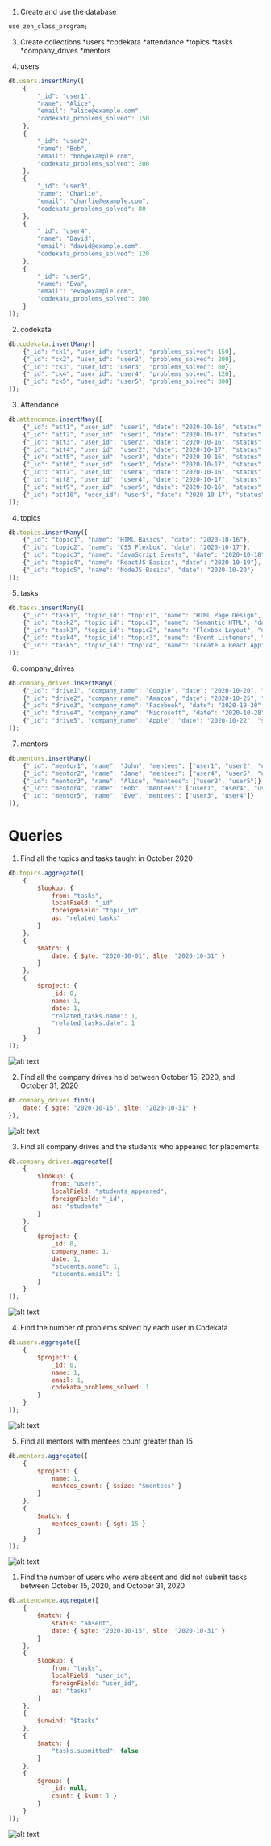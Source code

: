 1. Create and use the database
   
```js
use zen_class_program;
```

3. Create collections
*users
*codekata
*attendance
*topics
*tasks
*company_drives
*mentors

1. users

```js
db.users.insertMany([
    {
        "_id": "user1",
        "name": "Alice",
        "email": "alice@example.com",
        "codekata_problems_solved": 150
    },
    {
        "_id": "user2",
        "name": "Bob",
        "email": "bob@example.com",
        "codekata_problems_solved": 200
    },
    {
        "_id": "user3",
        "name": "Charlie",
        "email": "charlie@example.com",
        "codekata_problems_solved": 80
    },
    {
        "_id": "user4",
        "name": "David",
        "email": "david@example.com",
        "codekata_problems_solved": 120
    },
    {
        "_id": "user5",
        "name": "Eva",
        "email": "eva@example.com",
        "codekata_problems_solved": 300
    }
]);
```

2. codekata

```js
db.codekata.insertMany([
    {"_id": "ck1", "user_id": "user1", "problems_solved": 150},
    {"_id": "ck2", "user_id": "user2", "problems_solved": 200},
    {"_id": "ck3", "user_id": "user3", "problems_solved": 80},
    {"_id": "ck4", "user_id": "user4", "problems_solved": 120},
    {"_id": "ck5", "user_id": "user5", "problems_solved": 300}
]);
```

3. Attendance

```js
db.attendance.insertMany([
    {"_id": "att1", "user_id": "user1", "date": "2020-10-16", "status": "present"},
    {"_id": "att2", "user_id": "user1", "date": "2020-10-17", "status": "absent"},
    {"_id": "att3", "user_id": "user2", "date": "2020-10-16", "status": "present"},
    {"_id": "att4", "user_id": "user2", "date": "2020-10-17", "status": "present"},
    {"_id": "att5", "user_id": "user3", "date": "2020-10-16", "status": "absent"},
    {"_id": "att6", "user_id": "user3", "date": "2020-10-17", "status": "absent"},
    {"_id": "att7", "user_id": "user4", "date": "2020-10-16", "status": "present"},
    {"_id": "att8", "user_id": "user4", "date": "2020-10-17", "status": "present"},
    {"_id": "att9", "user_id": "user5", "date": "2020-10-16", "status": "absent"},
    {"_id": "att10", "user_id": "user5", "date": "2020-10-17", "status": "absent"}
]);
```


4. topics

```js
db.topics.insertMany([
    {"_id": "topic1", "name": "HTML Basics", "date": "2020-10-16"},
    {"_id": "topic2", "name": "CSS Flexbox", "date": "2020-10-17"},
    {"_id": "topic3", "name": "JavaScript Events", "date": "2020-10-18"},
    {"_id": "topic4", "name": "ReactJS Basics", "date": "2020-10-19"},
    {"_id": "topic5", "name": "NodeJS Basics", "date": "2020-10-20"}
]);
```


5. tasks

```js
db.tasks.insertMany([
    {"_id": "task1", "topic_id": "topic1", "name": "HTML Page Design", "date": "2020-10-16"},
    {"_id": "task2", "topic_id": "topic1", "name": "Semantic HTML", "date": "2020-10-16"},
    {"_id": "task3", "topic_id": "topic2", "name": "Flexbox Layout", "date": "2020-10-17"},
    {"_id": "task4", "topic_id": "topic3", "name": "Event Listeners", "date": "2020-10-18"},
    {"_id": "task5", "topic_id": "topic4", "name": "Create a React App", "date": "2020-10-19"}
]);
```
6. company_drives

```js
db.company_drives.insertMany([
    {"_id": "drive1", "company_name": "Google", "date": "2020-10-20", "students_appeared": ["user1", "user2"]},
    {"_id": "drive2", "company_name": "Amazon", "date": "2020-10-25", "students_appeared": ["user3", "user1"]},
    {"_id": "drive3", "company_name": "Facebook", "date": "2020-10-30", "students_appeared": ["user2"]},
    {"_id": "drive4", "company_name": "Microsoft", "date": "2020-10-28", "students_appeared": ["user4", "user5"]},
    {"_id": "drive5", "company_name": "Apple", "date": "2020-10-22", "students_appeared": ["user3"]}
]);
```
7. mentors


```js
db.mentors.insertMany([
    {"_id": "mentor1", "name": "John", "mentees": ["user1", "user2", "user3"]},
    {"_id": "mentor2", "name": "Jane", "mentees": ["user4", "user5", "user1", "user3"]},
    {"_id": "mentor3", "name": "Alice", "mentees": ["user2", "user5"]},
    {"_id": "mentor4", "name": "Bob", "mentees": ["user1", "user4", "user3", "user2", "user5"]},
    {"_id": "mentor5", "name": "Eve", "mentees": ["user3", "user4"]}
]);
```


# Queries

1. Find all the topics and tasks taught in October 2020


```js 
db.topics.aggregate([
    {
        $lookup: {
            from: "tasks",
            localField: "_id",
            foreignField: "topic_id",
            as: "related_tasks"
        }
    },
    {
        $match: {
            date: { $gte: "2020-10-01", $lte: "2020-10-31" }
        }
    },
    {
        $project: {
            _id: 0,
            name: 1,
            date: 1,
            "related_tasks.name": 1,
            "related_tasks.date": 1
        }
    }
]);
```

![alt text](./img/q1.png)


2. Find all the company drives held between October 15, 2020, and October 31, 2020


```js
db.company_drives.find({
    date: { $gte: "2020-10-15", $lte: "2020-10-31" }
});
```


![alt text](./img/q2.png)


3. Find all company drives and the students who appeared for placements


```js
db.company_drives.aggregate([
    {
        $lookup: {
            from: "users",
            localField: "students_appeared",
            foreignField: "_id",
            as: "students"
        }
    },
    {
        $project: {
            _id: 0,
            company_name: 1,
            date: 1,
            "students.name": 1,
            "students.email": 1
        }
    }
]);
```


![alt text](./img/q3.png)



4. Find the number of problems solved by each user in Codekata


```js
db.users.aggregate([
    {
        $project: {
            _id: 0,
            name: 1,
            email: 1,
            codekata_problems_solved: 1
        }
    }
]);
```

![alt text](./img/q4.png)



5. Find all mentors with mentees count greater than 15

```js
db.mentors.aggregate([
    {
        $project: {
            name: 1,
            mentees_count: { $size: "$mentees" }
        }
    },
    {
        $match: {
            mentees_count: { $gt: 15 }
        }
    }
]);
```
![alt text](./img/q5.png)


1. Find the number of users who were absent and did not submit tasks between October 15, 2020, and October 31, 2020


```js
db.attendance.aggregate([
    {
        $match: {
            status: "absent",
            date: { $gte: "2020-10-15", $lte: "2020-10-31" }
        }
    },
    {
        $lookup: {
            from: "tasks",
            localField: "user_id",
            foreignField: "user_id",
            as: "tasks"
        }
    },
    {
        $unwind: "$tasks"
    },
    {
        $match: {
            "tasks.submitted": false
        }
    },
    {
        $group: {
            _id: null,
            count: { $sum: 1 }
        }
    }
]);
```

![alt text](./img/q6.png)

